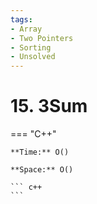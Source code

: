 ```yaml
---
tags:
- Array
- Two Pointers
- Sorting
- Unsolved
---
```



# 15. 3Sum

=== "C++"

    **Time:** O()

    **Space:** O()

    ``` c++
    ```